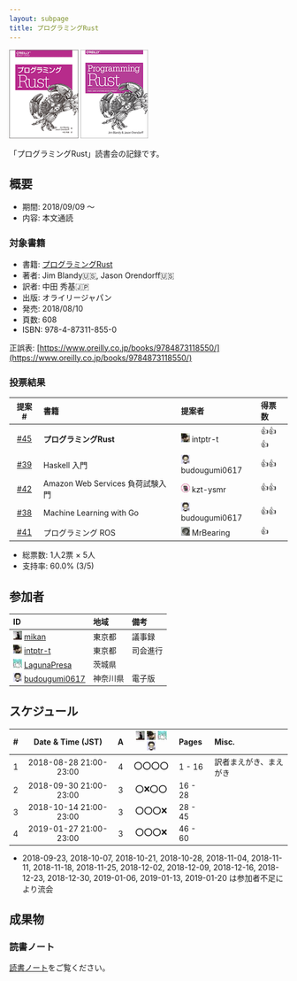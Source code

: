 ```yaml
---
layout: subpage
title: プログラミングRust
---
```


[![プログラミングRust](/images/cover-rust.gif)](https://www.oreilly.co.jp/books/9784873118550/)
[![Programming Rust](/images/cover-rust-en.gif)](http://shop.oreilly.com/product/0636920040385.do)

「プログラミングRust」読書会の記録です。

## 概要

* 期間: 2018/09/09 ～
* 内容: 本文通読

### 対象書籍

* 書籍: [プログラミングRust](https://www.oreilly.co.jp/books/9784873118550/)
* 著者: Jim Blandy:us:, Jason Orendorff:us:
* 訳者: 中田 秀基:jp:
* 出版: オライリージャパン
* 発売: 2018/08/10
* 頁数: 608
* ISBN: 978-4-87311-855-0

正誤表: [https://www.oreilly.co.jp/books/9784873118550/](https://www.oreilly.co.jp/books/9784873118550/)

### 投票結果

| 提案 #                                                  | 書籍 | 提案者 | 得票数 |
|:-------------------------------------------------------:|:-----|:------|:-------|
| [#45](https://github.com/aosn/aosn.github.io/issues/45) | **プログラミングRust** | ![](/images/users/intptr-t_16.png) intptr-t |:+1::+1::+1:|
| [#39](https://github.com/aosn/aosn.github.io/issues/39) | Haskell 入門 | ![](/images/users/budougumi0617_16.png) budougumi0617 |:+1::+1:|
| [#42](https://github.com/aosn/aosn.github.io/issues/42) | Amazon Web Services 負荷試験入門 | ![](/images/users/kzt-ysmr_16.png) kzt-ysmr |:+1::+1:|
| [#38](https://github.com/aosn/aosn.github.io/issues/38) | Machine Learning with Go | ![](/images/users/budougumi0617_16.png) budougumi0617 |:+1::+1:|
| [#41](https://github.com/aosn/aosn.github.io/issues/41) | プログラミング ROS | ![](/images/users/MrBearing_16.png) MrBearing |:+1:|

* 総票数: 1人2票 × 5人
* 支持率: 60.0% (3/5)

## 参加者

| ID                                                                                        | 地域     | 備考             |
|:------------------------------------------------------------------------------------------|:---------|:----------------|
| ![](/images/users/mikan_16.png) [mikan](https://github.com/mikan)                         | 東京都   | 議事録            |
| ![](/images/users/intptr-t_16.png) [intptr-t](https://github.com/intptr-t)                | 東京都   | 司会進行          |
| ![](/images/users/LagunaPresa_16.png) [LagunaPresa](https://github.com/LagunaPresa)       | 茨城県   |                  |
| ![](/images/users/budougumi0617_16.png) [budougumi0617](https://github.com/budougumi0617) | 神奈川県 | 電子版            |

## スケジュール

| # | Date & Time (JST) | A | ![](/images/users/mikan_16.png) ![](/images/users/intptr-t_16.png) ![](/images/users/LagunaPresa_16.png) ![](/images/users/budougumi0617_16.png) | Pages | Misc. |
|---:|:----------------------:|:-:|:------------:|:----------|:-------------------|
|  1 | 2018-08-28 21:00-23:00 | 4 | :o::o::o::o: |   1 -  16 | 訳者まえがき、まえがき |
|  2 | 2018-09-30 21:00-23:00 | 3 | :o::x::o::o: |  16 -  28 |                    |
|  3 | 2018-10-14 21:00-23:00 | 3 | :o::o::o::x: |  28 -  45 |                    |
|  4 | 2019-01-27 21:00-23:00 | 3 | :o::o::o::x: |  46 -  60 |                    |

* 2018-09-23, 2018-10-07, 2018-10-21, 2018-10-28, 2018-11-04, 2018-11-11, 2018-11-18, 2018-11-25, 2018-12-02, 2018-12-09, 2018-12-16, 2018-12-23, 2018-12-30, 2019-01-06, 2019-01-13, 2019-01-20 は参加者不足により流会

## 成果物

### 読書ノート

[読書ノート](/note/15-rust)をご覧ください。
